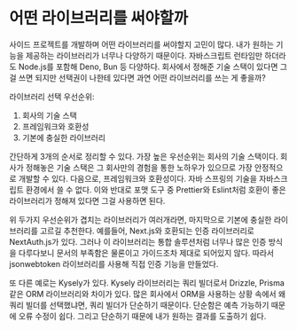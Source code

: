 # 어떤 라이브러리를 써야할까 

사이드 프로젝트를 개발하며 어떤 라이브러리를 써야할지 고민이 많다. 내가 원하는 기능을 제공하는 라이브러리가 너무나 다양하기 때문이다. 자바스크립트 런타임만 하더라도 Node.js를 포함해 Deno, Bun 등 다양하다. 회사에서 정해준 기술 스택이 있다면 그걸 쓰면 되지만 선택권이 나한테 있다면 과연 어떤 라이브러리를 쓰는 게 좋을까? 

라이브러리 선택 우선순위: 
1. 회사의 기술 스택
2. 프레임워크와 호환성
3. 기본에 충실한 라이브러리

간단하게 3개의 순서로 정리할 수 있다. 가장 높은 우선순위는 회사의 기술 스택이다. 회사가 정해놓은 기술 스택은 그 회사만의 경험을 통한 노하우가 있으므로 가장 안정적으로 개발할 수 있다. 다음으로, 프레임워크와 호환성이다. 자바 스프링의 기술을 자바스크립트 환경에서 쓸 수 없다. 이와 반대로 포맷 도구 중 Prettier와 Eslint처럼 호환이 좋은 라이브러리가 정해져 있다면 그걸 사용하면 된다. 

위 두가지 우선순위가 겹치는 라이브러리가 여러개라면, 마지막으로 기본에 충실한 라이브러리를 고르길 추천한다. 예를들어, Next.js와 호환되는 인증 라이브러리로 NextAuth.js가 있다. 그러나 이 라이브러리는 통합 솔루션처럼 너무나 많은 인증 방식을 다루다보니 문서의 부족함은 물론이고 가이드조차 제대로 되어있지 않다. 따라서 jsonwebtoken 라이브러리를 사용해 직접 인증 기능을 만들었다. 

또 다른 예로는 Kysely가 있다. Kysely 라이브러리는 쿼리 빌더로서 Drizzle, Prisma 같은 ORM 라이브러리와 차이가 있다. 많은 회사에서 ORM을 사용하는 상황 속에서 왜 쿼리 빌더를 선택했냐면, 쿼리 빌더가 단순하기 때문이다. 단순함은 예측 가능하기 때문에 오류 수정이 쉽다. 그리고 단순하기 때문에 내가 원하는 결과를 도출하기 쉽다. 
